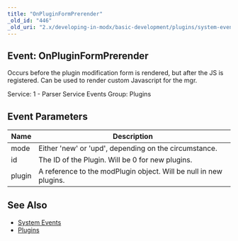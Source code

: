 ```yaml
---
title: "OnPluginFormPrerender"
_old_id: "446"
_old_uri: "2.x/developing-in-modx/basic-development/plugins/system-events/onpluginformprerender"
---
```


## Event: OnPluginFormPrerender

Occurs before the plugin modification form is rendered, but after the JS is registered. Can be used to render custom Javascript for the mgr.

Service: 1 - Parser Service Events 
Group: Plugins

## Event Parameters

| Name   | Description                                                       |
| ------ | ----------------------------------------------------------------- |
| mode   | Either 'new' or 'upd', depending on the circumstance.             |
| id     | The ID of the Plugin. Will be 0 for new plugins.                  |
| plugin | A reference to the modPlugin object. Will be null in new plugins. |

## See Also

- [System Events](extending-modx/plugins/system-events "System Events")
- [Plugins](extending-modx/plugins "Plugins")
